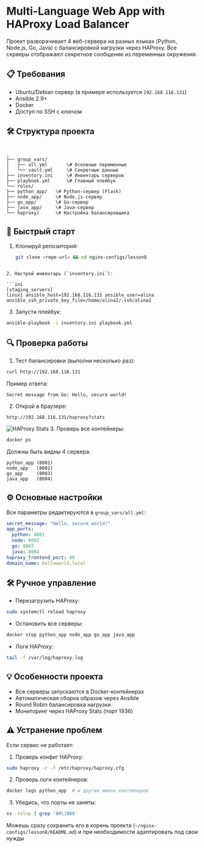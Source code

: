 
# Multi-Language Web App with HAProxy Load Balancer

Проект разворачивает 4 веб-сервера на разных языках (Python, Node.js, Go, Java) с балансировкой нагрузки через HAProxy. Все серверы отображают секретное сообщение из переменных окружения.

## 📋 Требования
- Ubuntu/Debian сервер (в примере используется `192.168.116.131`)
- Ansible 2.9+
- Docker
- Доступ по SSH с ключом

## 🛠️ Структура проекта
```

.
├── group_vars/
│   ├── all.yml       \# Основные переменные
│   └── vault.yml     \# Секретные данные
├── inventory.ini     \# Инвентарь серверов
├── playbook.yml      \# Главный плейбук
└── roles/
├── python_app/   \# Python-сервер (Flask)
├── node_app/     \# Node.js-сервер
├── go_app/       \# Go-сервер
├── java_app/     \# Java-сервер
└── haproxy/      \# Настройка балансировщика

```

## 🚀 Быстрый старт
1. Клонируй репозиторий:
   ```bash
   git clone <repo-url> && cd nginx-configs/lesson8
```

2. Настрой инвентарь (`inventory.ini`):

```ini
[staging_servers]
linux1 ansible_host=192.168.116.131 ansible_user=alina ansible_ssh_private_key_file=/home/alina2/.ssh/alina2
```

3. Запусти плейбук:

```bash
ansible-playbook -i inventory.ini playbook.yml
```


## 🔍 Проверка работы

1. Тест балансировки (выполни несколько раз):

```bash
curl http://192.168.116.131
```

Пример ответа:

```text
Secret message from Go: Hello, secure world!
```

2. Открой в браузере:

```
http://192.168.116.131/haproxy?stats
```

![HAProxy Stats](https://i.imgur.com/JZ7m3lD.png)
3. Проверь все контейнеры:

```bash
docker ps
```

Должны быть видны 4 сервера:

```text
python_app (8001)
node_app   (8002)
go_app     (8003)
java_app   (8004)
```


## ⚙️ Основные настройки

Все параметры редактируются в `group_vars/all.yml`:

```yaml
secret_message: "Hello, secure world!"
app_ports:
  python: 8001
  node: 8002
  go: 8003
  java: 8004
haproxy_frontend_port: 80
domain_name: helloworld.local
```


## 🛠️ Ручное управление

- Перезагрузить HAProxy:

```bash
sudo systemctl reload haproxy
```

- Остановить все серверы:

```bash
docker stop python_app node_app go_app java_app
```

- Логи HAProxy:

```bash
tail -f /var/log/haproxy.log
```


## 💡 Особенности проекта

- Все серверы запускаются в Docker-контейнерах
- Автоматическая сборка образов через Ansible
- Round Robin балансировка нагрузки
- Мониторинг через HAProxy Stats (порт 1936)


## ⚠️ Устранение проблем

Если сервис не работает:

1. Проверь конфиг HAProxy:

```bash
sudo haproxy -c -f /etc/haproxy/haproxy.cfg
```

2. Проверь логи контейнеров:

```bash
docker logs python_app  # и другие имена контейнеров
```

3. Убедись, что порты не заняты:

```bash
ss -tulnp | grep '80\|800'
```

Можешь сразу сохранить его в корень проекта (`~/nginx-configs/lesson8/README.md`) и при необходимости адаптировать под свои нужды
